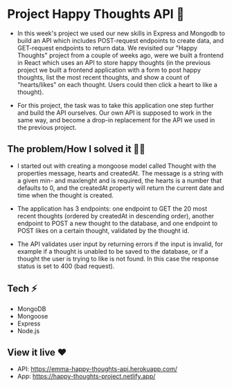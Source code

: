 # Project Happy Thoughts API 💌

- In this week's project we used our new skills in Express and Mongodb to build an API which includes POST-request endpoints to create data, and GET-request endpoints to return data. We revisited our "Happy Thoughts" project from a couple of weeks ago, were we built a frontend in React which uses an API to store happy thoughts (in the previous project we built a frontend application with a form to post happy thoughts, list the most recent thoughts, and show a count of "hearts/likes" on each thought. Users could then click a heart to like a thought). 

- For this project, the task was to take this application one step further and build the API ourselves. Our own API is supposed to work in the same way, and become a drop-in replacement for the API we used in the previous project.


## The problem/How I solved it 👩‍💻

- I started out with creating a mongoose model called Thought with the properties message, hearts and createdAt. The message is a string with a given min- and maxlenght and is required, the hearts is a number that defaults to 0, and the createdAt property will return the current date and time when the thought is created. 

- The application has 3 endpoints: one endpoint to GET the 20 most recent thoughts (ordered by createdAt in descending order), another endpoint to POST a new thought to the database, and one endpoint to POST likes on a certain thought, validated by the thought id. 

- The API validates user input by returning errors if the input is invalid, for example if a thought is unabled to be saved to the database, or if a thought the user is trying to like is not found. In this case the response status is set to 400 (bad request).

## Tech ⚡️
- MongoDB
- Mongoose
- Express
- Node.js

## View it live ❤️

- API: https://emma-happy-thoughts-api.herokuapp.com/
- App: https://happy-thoughts-project.netlify.app/
